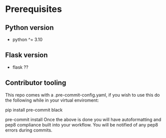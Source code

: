 # Prerequisites

## Python version
- python ^= 3.10

## Flask version
- flask ??

## Contributor tooling
This repo comes with a .pre-commit-config.yaml, if you wish to use this do the following while in your virtual enviroment:

pip install pre-commit black

pre-commit install
Once the above is done you will have autoformatting and pep8 compliance built into your workflow. You will be notified of any pep8 errors during commits.
